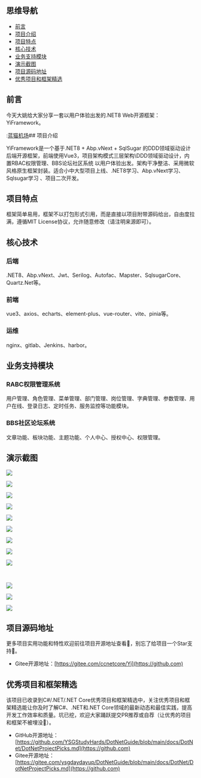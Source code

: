 ## 思维导航

* [前言](https://github.com)
* [项目介绍](https://github.com)
* [项目特点](https://github.com)
* [核心技术](https://github.com)
* [业务支持模块](https://github.com)
* [演示截图](https://github.com)
* [项目源码地址](https://github.com)
* [优秀项目和框架精选](https://github.com)

## 前言


今天大姚给大家分享一套以用户体验出发的.NET8 Web开源框架：YiFramework。


:[蓝猫机场](https://fenfang.org)## 项目介绍


YiFramework是一个基于.NET8 \+ Abp.vNext \+ SqlSugar 的DDD领域驱动设计后端开源框架，前端使用Vue3，项目架构模式三层架构\\DDD领域驱动设计，内置RBAC权限管理、BBS论坛社区系统 以用户体验出发。架构干净整洁、采用微软风格原生框架封装。适合小中大型项目上线、.NET8学习、Abp.vNext学习、Sqlsugar学习 、项目二次开发。


## 项目特点


框架简单易用，框架不以打包形式引用，而是直接以项目附带源码给出，自由度拉满，遵循MIT License协议，允许随意修改（请注明来源即可）。


## 核心技术


### 后端


.NET8、Abp.vNext、Jwt、Serilog、Autofac、Mapster、SqlsugarCore、Quartz.Net等。


### 前端


vue3、axios、echarts、element\-plus、vue\-router、vite、pinia等。


### 运维


nginx、gitlab、Jenkins、harbor。


## 业务支持模块


### RABC权限管理系统


用户管理、角色管理、菜单管理、部门管理、岗位管理、字典管理、参数管理、用户在线、登录日志、定时任务、服务监控等功能模块。


### BBS社区论坛系统


文章功能、板块功能、主题功能、个人中心、授权中心、权限管理。


## 演示截图


![](https://img2024.cnblogs.com/blog/1336199/202412/1336199-20241211212722207-217605605.png)


![](https://img2024.cnblogs.com/blog/1336199/202412/1336199-20241211212726734-264516064.png)


![](https://img2024.cnblogs.com/blog/1336199/202412/1336199-20241211212731508-396265333.png)


![](https://img2024.cnblogs.com/blog/1336199/202412/1336199-20241211212736379-1180162129.png)


![](https://img2024.cnblogs.com/blog/1336199/202412/1336199-20241211212741100-254501401.png)


![](https://img2024.cnblogs.com/blog/1336199/202412/1336199-20241211212745707-1502372134.png)


![](https://img2024.cnblogs.com/blog/1336199/202412/1336199-20241211212750631-1196375687.png)


![](https://img2024.cnblogs.com/blog/1336199/202412/1336199-20241211212755312-680012622.png)


![](https://img2024.cnblogs.com/blog/1336199/202412/1336199-20241211212804193-1048525524.png)


 


![](https://img2024.cnblogs.com/blog/1336199/202412/1336199-20241211212800097-379061948.png)


![](https://img2024.cnblogs.com/blog/1336199/202412/1336199-20241211212811926-1342136340.png)


![](https://img2024.cnblogs.com/blog/1336199/202412/1336199-20241211212817582-683933132.png)


## 项目源码地址


更多项目实用功能和特性欢迎前往项目开源地址查看👀，别忘了给项目一个Star支持💖。


* Gitee开源地址：[https://gitee.com/ccnetcore/Yi](https://github.com)


## 优秀项目和框架精选


该项目已收录到C\#/.NET/.NET Core优秀项目和框架精选中，关注优秀项目和框架精选能让你及时了解C\#、.NET和.NET Core领域的最新动态和最佳实践，提高开发工作效率和质量。坑已挖，欢迎大家踊跃提交PR推荐或自荐（让优秀的项目和框架不被埋没🤞）。


* GitHub开源地址：[https://github.com/YSGStudyHards/DotNetGuide/blob/main/docs/DotNet/DotNetProjectPicks.md](https://github.com)
* Gitee开源地址：[https://gitee.com/ysgdaydayup/DotNetGuide/blob/main/docs/DotNet/DotNetProjectPicks.md](https://github.com)


